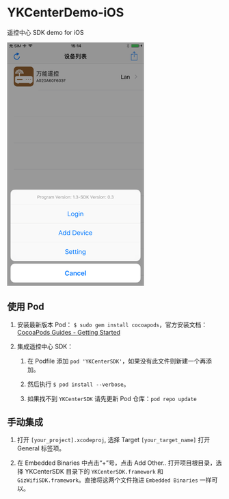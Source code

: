 # YKCenterDemo-iOS
遥控中心 SDK demo for iOS

<img src="/Screenshot/screenshot_1.PNG" width="320">

## 使用 Pod
1. 安装最新版本 Pod：
```$ sudo gem install cocoapods```，官方安装文档：[CocoaPods Guides - Getting Started](https://guides.cocoapods.org/using/getting-started.html#getting-started)

2. 集成遥控中心 SDK：
  
   1. 在 Podfile 添加 `pod 'YKCenterSDK'`，如果没有此文件则新建一个再添加。

   2. 然后执行 ```$ pod install --verbose```。

   3. 如果找不到 `YKCenterSDK` 请先更新 Pod 仓库：`pod repo update`

## 手动集成

1. 打开 `[your_project].xcodeproj`, 选择 Target `[your_target_name]` 打开 General 标签项。

2. 在 Embedded Binaries 中点击“+”号，点击 Add Other.. 打开项目根目录，选择 YKCenterSDK 目录下的 `YKCenterSDK.framework` 和 `GizWifiSDK.framework`。直接将这两个文件拖进 `Embedded Binaries` 一样可以。
